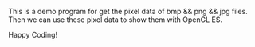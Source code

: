 This is a demo program for get the pixel data of bmp && png && jpg files.    
Then we can use these pixel data to show them with OpenGL ES.    

Happy Coding!
